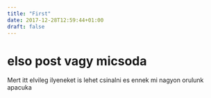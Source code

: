 ```yaml
---
title: "First"
date: 2017-12-28T12:59:44+01:00
draft: false
---
```


# elso post vagy micsoda
Mert itt elvileg ilyeneket is lehet csinalni es ennek mi nagyon orulunk
apacuka
